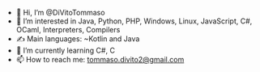 - 👋 Hi, I’m @DiVitoTommaso
- 👀 I’m interested in Java, Python, PHP, Windows, Linux, JavaScript, C#, OCaml, Interpreters, Compilers 
- ✍️ Main languages: ~Kotlin and Java
- 🌱 I’m currently learning C#, C
- 📫 How to reach me: tommaso.divito2@gmail.com

<!---
DiVitoTommaso/DiVitoTommaso is a ✨ special ✨ repository because its `README.md` (this file) appears on your GitHub profile.
You can click the Preview link to take a look at your changes.
--->
